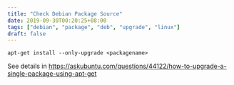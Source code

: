 ```yaml
---
title: "Check Debian Package Source"
date: 2019-09-30T00:20:25+08:00
tags: ["debian", "package", "deb", "upgrade", "linux"]
draft: false
---
```


```
apt-get install --only-upgrade <packagename>
```
See details in https://askubuntu.com/questions/44122/how-to-upgrade-a-single-package-using-apt-get
